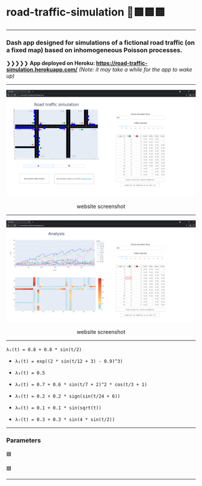 # road-traffic-simulation 🚦🟦🟦🟦
---

### Dash app designed for simulations of a fictional road traffic (on a fixed map) based on inhomogeneous Poisson processes.

❯❯❯❯❯  **App deployed on Heroku: https://road-traffic-simulation.herokuapp.com/** *(Note: it may take a while for the app to wake up)*

---

![app_screenshot_error](images/website_screenshot1.png "app screenshot")
<p align="center">website screenshot<p>
  
---

![app_screenshot2_error](images/website_screenshot2.png "app screenshot 2")
<p align="center">website screenshot<p>
  
---

`λ₁(t) = 0.8 + 0.8 * sin(t/2)`
  
* `λ₂(t) = exp((2 * sin(t/12 + 3) - 0.9)^3)`
 
* `λ₃(t) = 0.5`
  
* `λ₄(t) = 0.7 + 0.6 * sin(t/7 + 2)^2 * cos(t/3 + 1)`
  
* `λ₅(t) = 0.2 + 0.2 * sign(sin(t/24 + 6))`
  
* `λ₆(t) = 0.1 + 0.1 * sin(sqrt(t))`
  
* `λ₇(t) = 0.3 + 0.3 * sin(4 * sin(t/2))`

---

 ### Parameters
  
🟦

🟦
 
 ---

